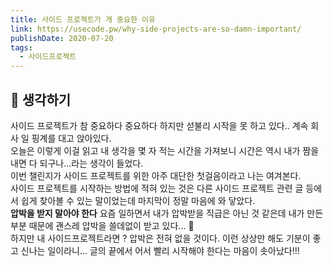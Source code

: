 ```yaml
---
title: 사이드 프로젝트가 개 중요한 이유 
link: https://usecode.pw/why-side-projects-are-so-damn-important/
publishDate: 2020-07-20
tags:
  - 사이드프로젝트
---
```

## 🤔 생각하기 
 
사이드 프로젝트가 참 중요하다 중요하다 하지만 섣불리 시작을 못 하고 있다.. 계속 회사 일 핑계를 대고 앉아있다.  
오늘은 이렇게 이걸 읽고 내 생각을 몇 자 적는 시간을 가져보니 시간은 역시 내가 짬을 내면 다 되구나...라는 생각이 들었다.    
이번 챌린지가 사이드 프로젝트를 위한 아주 대단한 첫걸음이라고 나는 여겨본다.  
사이드 프로젝트를 시작하는 방법에 적혀 있는 것은 다른 사이드 프로젝트 관련 글 등에서 쉽게 찾아볼 수 있는 말이었는데 마지막이 정말 마음에 와 닿았다.  
**압박을 받지 말아야 한다**  요즘 일하면서 내가 압박받을 직급은 아닌 것 같은데 내가 만든 부분 때문에 괜스레 압박을 쓸데없이 받고 있다... 🤯  
하지만 내 사이드프로젝트라면 ? 압박은 전혀 없을 것이다. 이런 상상만 해도 기분이 좋고 신나는 일이라니... 글의 끝에서 어서 빨리 시작해야 한다는 마음이 솟아났다!!!  
